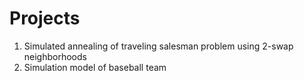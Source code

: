 # Projects
1. Simulated annealing of traveling salesman problem using 2-swap neighborhoods
2. Simulation model of baseball team 
